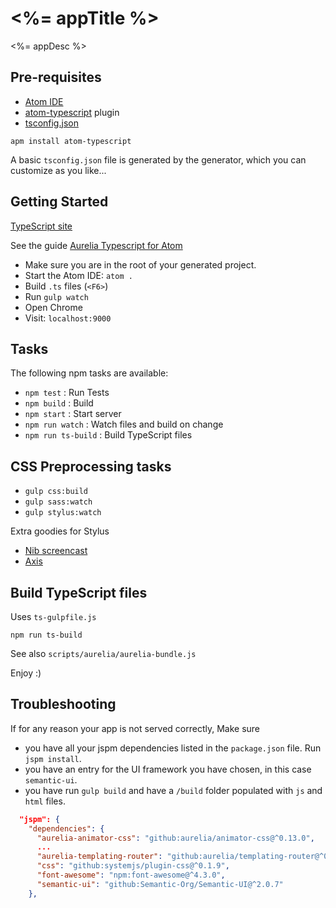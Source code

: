 <%= appTitle %>
===============

<%= appDesc %>

Pre-requisites
--------------

-	[Atom IDE](https://atom.io/)
-	[atom-typescript](https://github.com/TypeStrong/atom-typescript#atom-typescript) plugin
-	[tsconfig.json](https://github.com/TypeStrong/atom-typescript/blob/master/docs/tsconfig.md)

`apm install atom-typescript`

A basic `tsconfig.json` file is generated by the generator, which you can customize as you like...

Getting Started
---------------

[TypeScript site](http://www.typescriptlang.org/)

See the guide [Aurelia Typescript for Atom](https://github.com/cmichaelgraham/aurelia-typescript-atom)

-	Make sure you are in the root of your generated project.
-	Start the Atom IDE: `atom .`
-	Build `.ts` files (`<F6>`\)
-	Run `gulp watch`
-	Open Chrome
-	Visit: `localhost:9000`

Tasks
-----

The following npm tasks are available:

-	`npm test` : Run Tests
-	`npm build` : Build
-	`npm start` : Start server
-	`npm run watch` : Watch files and build on change
-	`npm run ts-build` : Build TypeScript files

CSS Preprocessing tasks
-----------------------

-	`gulp css:build`
-	`gulp sass:watch`
-	`gulp stylus:watch`

Extra goodies for Stylus

-	[Nib screencast](http://www.screenr.com/M6a)
-	[Axis](http://axis.netlify.com/)

Build TypeScript files
----------------------

Uses `ts-gulpfile.js`

`npm run ts-build`

See also `scripts/aurelia/aurelia-bundle.js`

Enjoy :)

Troubleshooting
---------------

If for any reason your app is not served correctly, Make sure

-	you have all your jspm dependencies listed in the `package.json` file. Run `jspm install`.
-	you have an entry for the UI framework you have chosen, in this case `semantic-ui`.
-	you have run `gulp build` and have a `/build` folder populated with `js` and `html` files.

```json
  "jspm": {
    "dependencies": {
      "aurelia-animator-css": "github:aurelia/animator-css@^0.13.0",
      ...
      "aurelia-templating-router": "github:aurelia/templating-router@^0.14.0",
      "css": "github:systemjs/plugin-css@^0.1.9",
      "font-awesome": "npm:font-awesome@^4.3.0",
      "semantic-ui": "github:Semantic-Org/Semantic-UI@^2.0.7"
    },
```
